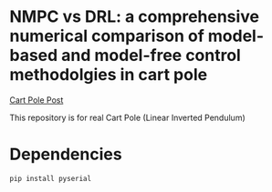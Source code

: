 # NMPC vs DRL: a comprehensive numerical comparison of model-based and model-free control methodolgies in cart pole

[Cart Pole Post](https://wontothree.github.io/cartpole)

This repository is for real Cart Pole (Linear Inverted Pendulum)

# Dependencies

```py
pip install pyserial
```
